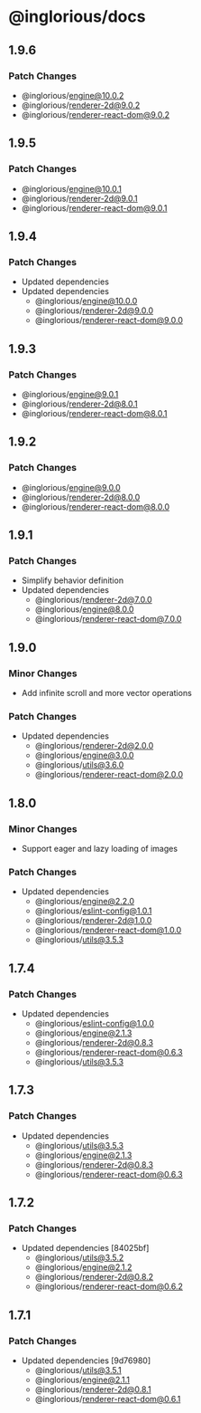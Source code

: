 # @inglorious/docs

## 1.9.6

### Patch Changes

- @inglorious/engine@10.0.2
- @inglorious/renderer-2d@9.0.2
- @inglorious/renderer-react-dom@9.0.2

## 1.9.5

### Patch Changes

- @inglorious/engine@10.0.1
- @inglorious/renderer-2d@9.0.1
- @inglorious/renderer-react-dom@9.0.1

## 1.9.4

### Patch Changes

- Updated dependencies
- Updated dependencies
  - @inglorious/engine@10.0.0
  - @inglorious/renderer-2d@9.0.0
  - @inglorious/renderer-react-dom@9.0.0

## 1.9.3

### Patch Changes

- @inglorious/engine@9.0.1
- @inglorious/renderer-2d@8.0.1
- @inglorious/renderer-react-dom@8.0.1

## 1.9.2

### Patch Changes

- @inglorious/engine@9.0.0
- @inglorious/renderer-2d@8.0.0
- @inglorious/renderer-react-dom@8.0.0

## 1.9.1

### Patch Changes

- Simplify behavior definition
- Updated dependencies
  - @inglorious/renderer-2d@7.0.0
  - @inglorious/engine@8.0.0
  - @inglorious/renderer-react-dom@7.0.0

## 1.9.0

### Minor Changes

- Add infinite scroll and more vector operations

### Patch Changes

- Updated dependencies
  - @inglorious/renderer-2d@2.0.0
  - @inglorious/engine@3.0.0
  - @inglorious/utils@3.6.0
  - @inglorious/renderer-react-dom@2.0.0

## 1.8.0

### Minor Changes

- Support eager and lazy loading of images

### Patch Changes

- Updated dependencies
  - @inglorious/engine@2.2.0
  - @inglorious/eslint-config@1.0.1
  - @inglorious/renderer-2d@1.0.0
  - @inglorious/renderer-react-dom@1.0.0
  - @inglorious/utils@3.5.3

## 1.7.4

### Patch Changes

- Updated dependencies
  - @inglorious/eslint-config@1.0.0
  - @inglorious/engine@2.1.3
  - @inglorious/renderer-2d@0.8.3
  - @inglorious/renderer-react-dom@0.6.3
  - @inglorious/utils@3.5.3

## 1.7.3

### Patch Changes

- Updated dependencies
  - @inglorious/utils@3.5.3
  - @inglorious/engine@2.1.3
  - @inglorious/renderer-2d@0.8.3
  - @inglorious/renderer-react-dom@0.6.3

## 1.7.2

### Patch Changes

- Updated dependencies [84025bf]
  - @inglorious/utils@3.5.2
  - @inglorious/engine@2.1.2
  - @inglorious/renderer-2d@0.8.2
  - @inglorious/renderer-react-dom@0.6.2

## 1.7.1

### Patch Changes

- Updated dependencies [9d76980]
  - @inglorious/utils@3.5.1
  - @inglorious/engine@2.1.1
  - @inglorious/renderer-2d@0.8.1
  - @inglorious/renderer-react-dom@0.6.1
